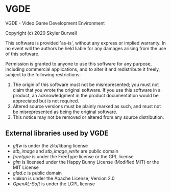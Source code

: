 # VGDE

VGDE - Video Game Development Environment

Copyright (c) 2020 Skyler Burwell

This software is provided 'as-is', without any express or implied
warranty. In no event will the authors be held liable for any damages
arising from the use of this software.

Permission is granted to anyone to use this software for any purpose,
including commercial applications, and to alter it and redistribute it
freely, subject to the following restrictions:

1. The origin of this software must not be misrepresented; you must not
   claim that you wrote the original software. If you use this software
   in a product, an acknowledgment in the product documentation would be
   appreciated but is not required.
2. Altered source versions must be plainly marked as such, and must not be
   misrepresented as being the original software.
3. This notice may not be removed or altered from any source distribution.

## External libraries used by VGDE

  * _glfw_ is under the zlib/libpng license
  * _stb_image_ and _stb_image_write_ are public domain
  * _freetype_ is under the FreeType license or the GPL license
  * _glm_ is licensed under the Happy Bunny License (Modified MIT) or the MIT License
  * _glad.c_ is public domain
  * _vulkan_ is under the Apache License, Version 2.0
  * _OpenAL-Soft_ is under the LGPL license